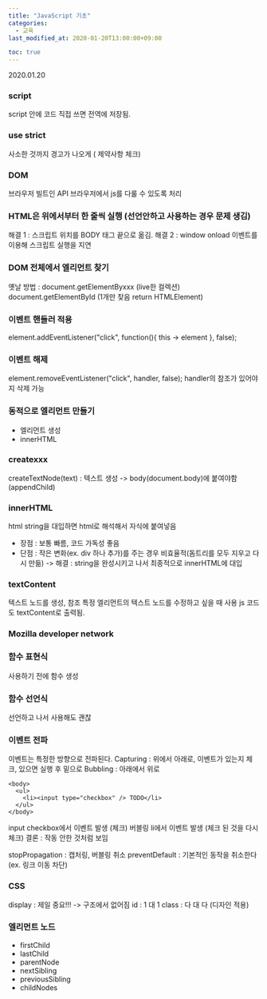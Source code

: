 ```yaml
---
title: "JavaScript 기초"
categories: 
  - 교육
last_modified_at: 2020-01-20T13:00:00+09:00

toc: true
---
```

2020.01.20


### script

script 안에 코드 직접 쓰면 전역에 저장됨.

### use strict

사소한 것까지 경고가 나오게 ( 제약사항 체크)

### DOM

브라우저 빌트인 API
브라우저에서 js를 다룰 수 있도록 처리

### HTML은 위에서부터 한 줄씩 실행 (선언안하고 사용하는 경우 문제 생김)

해결 1 : 스크립트 위치를 BODY 태그 끝으로 옮김.
해결 2 : window onload 이벤트를 이용해 스크립트 실행을 지연

### DOM 전체에서 엘리먼트 찾기

옛날 방법 : document.getElementByxxx (live한 컬렉션)
document.getElementById (1개만 찾음 return HTMLElement)

### 이벤트 핸들러 적용

element.addEventListener("click", function(){
this -> element
}, false);

### 이벤트 해제

element.removeEventListener("click", handler, false);
handler의 참조가 있어야지 삭제 가능

### 동적으로 엘리먼트 만들기

* 엘리먼트 생성
* innerHTML

### createxxx

createTextNode(text) : 텍스트 생성
-> body(document.body)에 붙여야함 (appendChild)

### innerHTML

html string을 대입하면 html로 해석해서 자식에 붙여넣음

* 장점 : 보통 빠름, 코드 가독성 좋음
* 단점 : 작은 변화(ex. div 하나 추가)를 주는 경우 비효율적(돔트리를 모두 지우고 다시 만듦) -> 해결 : string을 완성시키고 나서 최종적으로 innerHTML에 대입

### textContent

텍스트 노드를 생성, 참조
특정 엘리먼트의 텍스트 노드를 수정하고 싶을 때 사용
js 코드도 textContent로 출력됨.

### Mozilla developer network

### 함수 표현식

사용하기 전에 함수 생성

### 함수 선언식

선언하고 나서 사용해도 괜찮

### 이벤트 전파

이벤트는 특정한 방향으로 전파된다.
Capturing : 위에서 아래로, 이벤트가 있는지 체크, 있으면 실행 후 밑으로
Bubbling : 아래에서 위로

```
<body>
  <ul>
    <li><input type="checkbox" /> TODO</li>
  </ul>
</body>
```

input checkbox에서 이벤트 발생 (체크)
버블링
li에서 이벤트 발생 (체크 된 것을 다시 체크)
결론 : 작동 안한 것처럼 보임

stopPropagation : 캡처링, 버블링 취소
preventDefault : 기본적인 동작을 취소한다 (ex. 링크 이동 차단)

### CSS

display : 제일 중요!!! -> 구조에서 없어짐
id : 1 대 1
class : 다 대 다 (디자인 적용)

### 엘리먼트 노드
* firstChild
* lastChild
* parentNode
* nextSibling
* previousSibling
* childNodes
